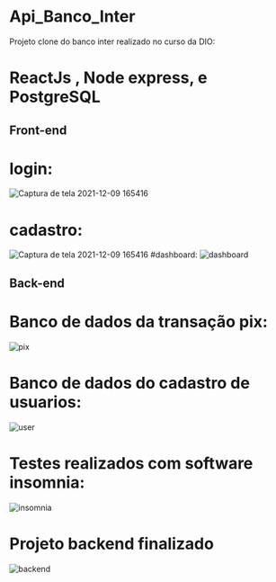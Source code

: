 # Api_Banco_Inter

Projeto clone do banco inter realizado no curso da DIO:
# ReactJs , Node express, e PostgreSQL

## Front-end 
# login:
![Captura de tela 2021-12-09 165416](https://user-images.githubusercontent.com/92125724/145470012-487a02b1-907f-4fa0-a3d0-ddff6d93a6f9.png)
# cadastro:
![Captura de tela 2021-12-09 165416](https://user-images.githubusercontent.com/92125724/145470074-87d8960b-3d0d-4e35-be38-f5800a7f837e.png)
#dashboard:
![dashboard](https://user-images.githubusercontent.com/92125724/145470094-f31da991-b692-4398-a201-d8b0c572063b.png)

## Back-end 

# Banco de dados da transação pix: 

 ![pix](https://user-images.githubusercontent.com/92125724/145231067-aa096ac5-2599-4513-9bfd-754737378b8a.png)

# Banco de dados do cadastro de usuarios: 

![user](https://user-images.githubusercontent.com/92125724/145231314-24b1a3c5-3a3a-49bf-b748-03107a80f056.png)

# Testes realizados com software insomnia: 

![insomnia](https://user-images.githubusercontent.com/92125724/145231511-74493458-dd17-4ebd-b246-3d6e51422f67.png)

# Projeto backend finalizado 

![backend](https://user-images.githubusercontent.com/92125724/145231749-4b53d61b-48ec-4c69-830e-c82993457da1.png)
